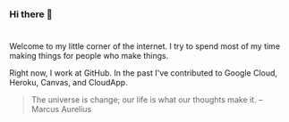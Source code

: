 ### Hi there 👋
#
Welcome to my little corner of the internet. I try to spend most of my time making things for people who make things.

Right now, I work at GitHub. In the past I've contributed to Google Cloud, Heroku, Canvas, and CloudApp.

> The universe is change; our life is what our thoughts make it. – Marcus Aurelius
